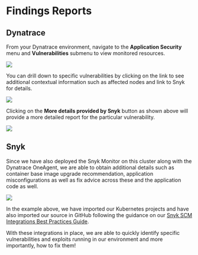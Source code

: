 # Findings Reports

## Dynatrace

From your Dynatrace environment, navigate to the **Application Security** menu and **Vulnerabilities** submenu to view monitored resources.

![](https://partner-workshop-assets.s3.us-east-2.amazonaws.com/dynatrace-vuln-01.png)

You can drill down to specific vulnerabilities by clicking on the link to see additional contextual information such as affected nodes and link to Snyk for details.

![](https://partner-workshop-assets.s3.us-east-2.amazonaws.com/dynatrace-vuln-02.png)

Clicking on the **More details provided by Snyk** button as shown above will provide a more detailed report for the particular vulnerability.

![](https://partner-workshop-assets.s3.us-east-2.amazonaws.com/dynatrace-vuln-03.png)

## Snyk

Since we have also deployed the Snyk Monitor on this cluster along with the Dynatrace OneAgent, we are able to obtain additional details such as container base image upgrade recommendation, application misconfigurations as well as fix advice across these and the application code as well.

![](https://partner-workshop-assets.s3.us-east-2.amazonaws.com/snyk-vulns-01.png)

In the example above, we have imported our Kubernetes projects and have also imported our source in GitHub following the guidance on our [Snyk SCM Integrations Best Practices Guide](https://support.snyk.io/hc/en-us/articles/360018010597-Snyk-SCM-integration-good-practices).

With these integrations in place, we are able to quickly identify specific vulnerabilities and exploits running in our environment and more importantly, how to fix them!

